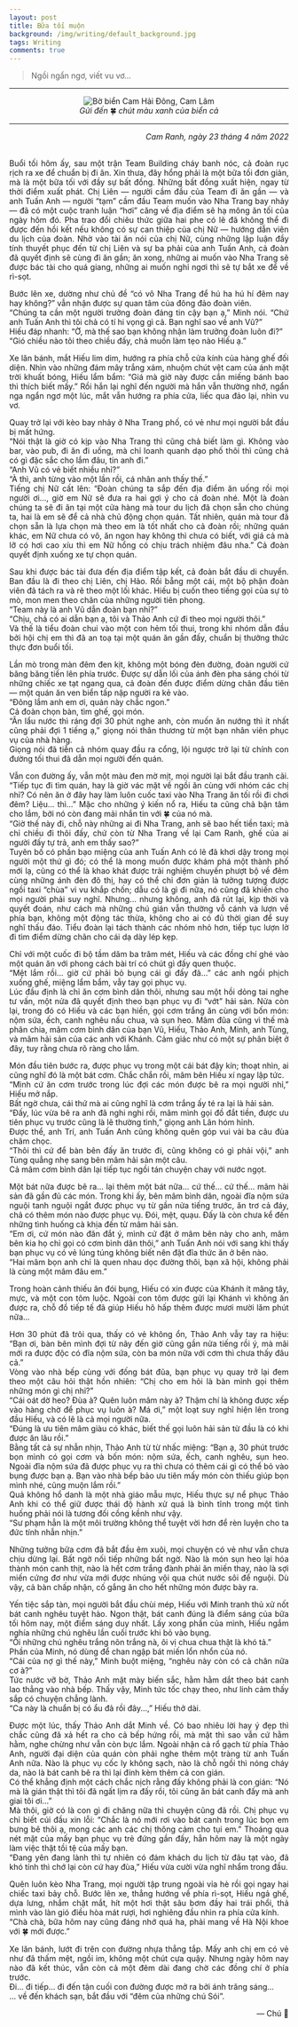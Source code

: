 ```yaml
---
layout: post
title: Bữa tối muộn
background: /img/writing/default_background.jpg
tags: Writing
comments: true
---
```


> Ngồi ngẩn ngơ, viết vu vơ...

---

<center><img src="/img/writing/cam_lam_cam_hai_dong.jpg" alt="Bờ biển Cam Hải Đông, Cam Lâm" title="Bờ biển Cam Hải Đông, Cam Lâm" style="max-width: 95%; height: auto;"/></center>
<center><i>Gửi đến</i> 🍀 <i>chút màu xanh của biển cả</i></center>

---

<div style="text-align: right"><i>Cam Ranh, ngày 23 tháng 4 năm 2022</i></div>
<br/>

<div style="text-align: justify">
<p>Buổi tối hôm ấy, sau một trận Team Building cháy banh nóc, cả đoàn rục rịch ra xe để chuẩn bị đi ăn. Xin thưa, đây hổng phải là một bữa tối đơn giản, mà là một bữa tối với đầy sự bất đồng. Những bất đồng xuất hiện, ngay từ thời điểm xuất phát. Chị Liên — người cầm đầu của Team đi ăn gần — và anh Tuấn Anh — người “tạm” cầm đầu Team muốn vào Nha Trang bay nhảy — đã có một cuộc tranh luận “hơi” căng về địa điểm sẽ hạ mông ăn tối của ngày hôm đó. Pha trao đổi chiêu thức giữa hai phe có lẽ đã không thể đi được đến hồi kết nếu không có sự can thiệp của chị Nữ — hướng dẫn viên du lịch của đoàn. Nhờ vào tài ăn nói của chị Nữ, cùng những lập luận đầy tính thuyết phục đến từ chị Liên và sự ba phải của anh Tuấn Anh, cả đoàn đã quyết định sẽ cùng đi ăn gần; ăn xong, những ai muốn vào Nha Trang sẽ được bác tài cho quá giang, những ai muốn nghỉ ngơi thì sẽ tự bắt xe để về rì-sọt.</p>

<p>Bước lên xe, dường như chủ đề “có vô Nha Trang để hú ha hú hí đêm nay hay không?” vẫn nhận được sự quan tâm của đông đảo đoàn viên.<br/>
“Chúng ta cần một người trưởng đoàn đáng tin cậy bạn ạ,” Minh nói. “Chứ anh Tuấn Anh thì tôi chả có tí hi vọng gì cả. Bạn nghĩ sao về anh Vũ?”<br/>
Hiếu đáp nhanh: “Ờ, mà thế sao bạn không nhận làm trưởng đoàn luôn đi?”<br/>
“Gió chiều nào tôi theo chiều đấy, chả muốn làm tẹo nào Hiếu ạ.”</p>

<p>Xe lăn bánh, mắt Hiếu lim dim, hướng ra phía chỗ cửa kính của hàng ghế đối diện. Nhìn vào những đám mây trắng xám, nhuộm chút vệt cam của ánh mặt trời khuất bóng, Hiếu lẩm bẩm: “Giá mà giờ này được cắn miếng bánh bao thì thích biết mấy.” Rồi hắn lại nghĩ đến người mà hắn vẫn thường nhớ, ngẩn nga ngẩn ngơ một lúc, mắt vẫn hướng ra phía cửa, liếc qua đảo lại, nhìn vu vơ.</p>

<p>Quay trở lại với kèo bay nhảy ở Nha Trang phố, có vẻ như mọi người bắt đầu bị mất hứng.<br/>
“Nói thật là giờ có kịp vào Nha Trang thì cũng chả biết làm gì. Không vào bar, vào pub, đi ăn đi uống, mà chỉ loanh quanh dạo phố thôi thì cũng chả có gì đặc sắc cho lắm đâu, tin anh đi.”<br/>
“Anh Vũ có vẻ biết nhiều nhỉ?”<br/>
“À thì, anh từng vào một lần rồi, cá nhân anh thấy thế.”<br/>
Tiếng chị Nữ cất lên: “Đoàn chúng ta sắp đến địa điểm ăn uống rồi mọi người ơi..., giờ em Nữ sẽ đưa ra hai gợi ý cho cả đoàn nhé. Một là đoàn chúng ta sẽ đi ăn tại một cửa hàng mà tour du lịch đã chọn sẵn cho chúng ta, hai là em sẽ để cả nhà chủ động chọn quán. Tất nhiên, quán mà tour đã chọn sẵn là lựa chọn mà theo em là tốt nhất cho cả đoàn rồi; những quán khác, em Nữ chưa có vô, ăn ngon hay không thì chưa có biết, với giá cả mà lỡ có hơi cao xíu thì em Nữ hổng có chịu trách nhiệm đâu nha.” Cả đoàn quyết định xuống xe tự chọn quán.</p>

<p>Sau khi được bác tài đưa đến địa điểm tập kết, cả đoàn bắt đầu di chuyển. Ban đầu là đi theo chị Liên, chị Hảo. Rồi bẵng một cái, một bộ phận đoàn viên đã tách ra và rẽ theo một lối khác. Hiếu bị cuốn theo tiếng gọi của sự tò mò, mon men theo chân của những người tiên phong.<br/>
“Team này là anh Vũ dẫn đoàn bạn nhỉ?”<br/>
“Chịu, chả có ai dẫn bạn ạ, tôi và Thảo Anh cứ đi theo mọi người thôi.”<br/>
Và thế là tiểu đoàn chui vào một con hẻm tối thui, trong khi nhóm dẫn đầu bởi hội chị em thì đã an toạ tại một quán ăn gần đấy, chuẩn bị thưởng thức thực đơn buổi tối.</p>

<p>Lần mò trong màn đêm đen kịt, không một bóng đèn đường, đoàn người cứ băng băng tiến lên phía trước. Được sự dẫn lối của ánh đèn pha sáng chói từ những chiếc xe tạt ngang qua, cả đoàn đến được điểm dừng chân đầu tiên — một quán ăn ven biển tấp nập người ra kẻ vào.<br/>
“Đông lắm anh em ơi, quán này chắc ngon.”<br/>
Cả đoàn chọn bàn, tìm ghế, gọi món.<br/>
“Ăn lẩu nước thì ráng đợi 30 phút nghe anh, còn muốn ăn nướng thì ít nhất cũng phải đợi 1 tiếng ạ,” giọng nói thân thương từ một bạn nhân viên phục vụ của nhà hàng.<br/>
Giọng nói đã tiễn cả nhóm quay đầu ra cổng, lội ngược trở lại từ chính con đường tối thui đã dẫn mọi người đến quán.</p>

<p>Vẫn con đường ấy, vẫn một màu đen mờ mịt, mọi người lại bắt đầu tranh cãi. “Tiếp tục đi tìm quán, hay là giờ vác mặt về ngồi ăn cùng với nhóm các chị nhỉ? Có nên ăn ở đây hay làm luôn cuốc taxi vào Nha Trang ăn tối rồi đi chơi đêm? Liệu... thì...” Mặc cho những ý kiến nổ ra, Hiếu ta cũng chả bận tâm cho lắm, bởi nó còn đang mải nhắn tin với 🍀 của nó mà.<br/>
“Giờ thế này đi, chỗ này những ai đi Nha Trang, anh sẽ bao hết tiền taxi; mà chỉ chiều đi thôi đấy, chứ còn từ Nha Trang về lại Cam Ranh, ghế của ai người đấy tự trả, anh em thấy sao?”<br/>
Tuyên bố có phần bạo miệng của anh Tuấn Anh có lẽ đã khơi dậy trong mọi người một thứ gì đó; có thể là mong muốn được khám phá một thành phố mới lạ, cũng có thể là khao khát được trải nghiệm chuyến phượt bộ về đêm cùng những ánh đèn đô thị, hay có thể chỉ đơn giản là tưởng tượng được ngồi taxi “chùa” vi vu khắp chốn; dẫu có là gì đi nữa, nó cũng đã khiến cho mọi người phải suy nghĩ. Nhưng... nhưng không, anh đã rút lại, kịp thời và quyết đoán, như cách mà những chú gián vẫn thường vỗ cánh và lượn về phía bạn, không một động tác thừa, không cho ai có đủ thời gian để suy nghĩ thấu đáo. Tiểu đoàn lại tách thành các nhóm nhỏ hơn, tiếp tục lượn lờ đi tìm điểm dừng chân cho cái dạ dày lép kẹp.</p>

<p>Chỉ với một cuốc đi bộ tầm dăm ba trăm mét, Hiếu và các đồng chí ghé vào một quán ăn với phong cách bài trí có chút gì đấy quen thuộc.<br/>
“Mệt lắm rồi... giờ cứ phải bỏ bụng cái gì đấy đã...” các anh ngồi phịch xuống ghế, miệng lẩm bẩm, vẫy tay gọi phục vụ.<br/>
Lúc đầu định là chỉ ăn cơm bình dân thôi, nhưng sau một hồi dỏng tai nghe tư vấn, một nửa đã quyết định theo bạn phục vụ đi “vớt” hải sản. Nửa còn lại, trong đó có Hiếu và các bạn hiền, gọi cơm trắng ăn cùng với bốn món: nộm sứa, ếch, canh nghêu nấu chua, và sụn heo. Mâm đũa cũng vì thế mà phân chia, mâm cơm bình dân của bạn Vũ, Hiếu, Thảo Anh, Minh, anh Tùng, và mâm hải sản của các anh với Khánh. Cảm giác như có một sự phân biệt ở đây, tuy rằng chưa rõ ràng cho lắm.</p>

<p>Món đầu tiên bước ra, được phục vụ trong một cái bát đậy kín; thoạt nhìn, ai cũng nghĩ đó là một bát cơm. Chắc chắn rồi, mâm bên Hiếu xí ngay lập tức.<br/>
“Mình cứ ăn cơm trước trong lúc đợi các món được bê ra mọi người nhỉ,” Hiếu mở nắp.<br/>
Bất ngờ chưa, cái thứ mà ai cũng nghĩ là cơm trắng ấy té ra lại là hải sản.<br/>
“Đấy, lúc vừa bê ra anh đã nghi nghi rồi, mâm mình gọi đồ đắt tiền, được ưu tiên phục vụ trước cũng là lẽ thường tình,” giọng anh Lân hóm hỉnh.<br/>
Được thể, anh Trí, anh Tuấn Anh cũng không quên góp vui vài ba câu đùa châm chọc.<br/>
“Thôi thì cứ để bàn bên đấy ăn trước đi, cũng không có gì phải vội,” anh Tùng quẳng nhẹ sang bên mâm hải sản một câu.<br/>
Cả mâm cơm bình dân lại tiếp tục ngồi tán chuyện chay với nước ngọt.</p>

<p>Một bát nữa được bê ra... lại thêm một bát nữa... cứ thế... cứ thế... mâm hải sản đã gần đủ các món. Trong khi ấy, bên mâm bình dân, ngoài đĩa nộm sứa nguội tanh nguội ngắt được phục vụ từ gần nửa tiếng trước, ăn trơ cả đáy, chả có thêm món nào được phục vụ. Đói, mệt, quạu. Đấy là còn chưa kể đến những tình huống cà khịa đến từ mâm hải sản.<br/>
“Em ơi, cứ món nào đăn đắt ý, mình cứ đặt ở mâm bên này cho anh, mâm bên kia họ chỉ gọi có cơm bình dân thôi,” anh Tuấn Anh nói với sang khi thấy bạn phục vụ có vẻ lúng túng không biết nên đặt đĩa thức ăn ở bên nào.<br/>
“Hai mâm bọn anh chỉ là quen nhau dọc đường thôi, bạn xã hội, không phải là cùng một mâm đâu em.”</p>

<p>Trong hoàn cảnh thiếu ăn đói bụng, Hiếu có xin được của Khánh ít măng tây, mực, và một con tôm luộc. Ngoài con tôm được gửi lại Khánh vì không ăn được ra, chỗ đồ tiếp tế đã giúp Hiếu hô hấp thêm được mươi mười lăm phút nữa...</p>

<p>Hơn 30 phút đã trôi qua, thấy có vẻ không ổn, Thảo Anh vẫy tay ra hiệu: “Bạn ơi, bàn bên mình đợi từ nãy đến giờ cũng gần nửa tiếng rồi ý, mà mãi mới ra được độc có đĩa nộm sứa, còn ba món nữa với cơm thì chưa thấy đâu cả.”<br/>
Vòng vào nhà bếp cùng với đống bát đũa, bạn phục vụ quay trở lại đem theo một câu hỏi thật hồn nhiên: “Chị cho em hỏi là bàn mình gọi thêm những món gì chị nhỉ?”<br/>
“Cái oát dờ heo? Đùa à? Quên luôn mâm này à? Thậm chí là không được xếp vào hàng chờ để phục vụ luôn à? Má ơi,” một loạt suy nghĩ hiện lên trong đầu Hiếu, và có lẽ là cả mọi người nữa.<br/>
“Đúng là ưu tiên mâm giàu có khác, biết thế gọi luôn hải sản từ đầu là có khi được ăn lâu rồi.”<br/>
Bằng tất cả sự nhẫn nhịn, Thảo Anh từ từ nhấc miệng: “Bạn ạ, 30 phút trước bọn mình có gọi cơm và bốn món: nộm sứa, ếch, canh nghêu, sụn heo. Ngoài đĩa nộm sứa đã được phục vụ ra thì chưa có thêm cái gì có thể bỏ vào bụng được bạn ạ. Bạn vào nhà bếp bảo ưu tiên mấy món còn thiếu giúp bọn mình nhé, cũng muộn lắm rồi.”<br/>
Quả không hổ danh là một nhà giáo mẫu mực, Hiếu thực sự nể phục Thảo Anh khi có thể giữ được thái độ hành xử quá là bình tĩnh trong một tình huống phải nói là tương đối cồng kềnh như vậy.<br/>
“Sư phạm hẳn là một môi trường không thể tuyệt vời hơn để rèn luyện cho ta đức tính nhẫn nhịn.”</p>

<p>Những tưởng bữa cơm đã bắt đầu êm xuôi, mọi chuyện có vẻ như vẫn chưa chịu dừng lại. Bất ngờ nối tiếp những bất ngờ. Nào là món sụn heo lại hóa thành món canh thịt, nào là hết cơm trắng đành phải ăn miến thay, nào là sợi miến cứng đơ như vừa mới được nhúng vội qua chút nước sôi để nguội. Dù vậy, cả bàn chấp nhận, cố gắng ăn cho hết những món được bày ra.</p>

<p>Yến tiệc sắp tàn, mọi người bắt đầu chùi mép, Hiếu với Minh tranh thủ xử nốt bát canh nghêu tuyệt hảo. Ngon thật, bát canh đúng là điểm sáng của bữa tối hôm nay, một điểm sáng duy nhất. Lấy xong phần của mình, Hiếu ngắm nghía những chú nghêu lần cuối trước khi bỏ vào bụng.<br/>
“Ôi những chú nghêu trắng nõn trắng nà, ôi vị chua chua thật là khó tả.”<br/>
Phần của Minh, nó dùng để chan ngập bát miến lổn nhổn của nó.<br/>
“Cái của nợ gì thế này,” Minh buột miệng, “nghêu này còn có cả chân nữa cơ à?”<br/>
Tức nước vỡ bờ, Thảo Anh mặt mày biến sắc, hằm hằm dắt theo bát canh lao thẳng vào nhà bếp. Thấy vậy, Minh tức tốc chạy theo, như linh cảm thấy sắp có chuyện chẳng lành.<br/>
“Ca này là chuẩn bị có ẩu đả rồi đây...,” Hiếu thở dài.</p>

<p>Được một lúc, thấy Thảo Anh dắt Minh về. Có bao nhiêu lời hay ý đẹp thì chắc cũng đã xả hết ra cho cả bếp hứng rồi, mà mặt thì sao vẫn cứ hằm hằm, nghe chừng như vẫn còn bực lắm. Ngoài nhận cả rổ gạch từ phía Thảo Anh, người đại diện của quán còn phải nghe thêm một tràng từ anh Tuấn Anh nữa. Nào là phục vụ cốc ly không sạch, nào là chỗ ngồi thì nóng cháy da, nào là bát canh bê ra thì lại đính kèm thêm cả con gián.<br/>
Có thể khẳng định một cách chắc nịch rằng đấy không phải là con gián: “Nó mà là gián thật thì tôi đã ngất lịm ra đấy rồi, tôi cũng ăn bát canh đấy mà anh giai tôi ơi...”<br/>
Mà thôi, giờ có là con gì đi chăng nữa thì chuyện cũng đã rồi. Chị phục vụ chỉ biết cúi đầu xin lỗi: “Chắc là nó mới rơi vào bát canh trong lúc bọn em bưng bê thôi ạ, mong các anh các chị thông cảm cho tụi em.” Thoáng qua nét mặt của mấy bạn phục vụ trẻ đứng gần đấy, hẳn hôm nay là một ngày làm việc thật tồi tệ của mấy bạn.<br/>
“Đang yên đang lành thì tự nhiên có đám khách du lịch từ đâu tạt vào, đã khó tính thì chớ lại còn cứ hay đùa,” Hiếu vừa cười vừa nghĩ nhẩm trong đầu.</p>

<p>Quên luôn kèo Nha Trang, mọi người tập trung ngoài vỉa hè rồi gọi ngay hai chiếc taxi bảy chỗ. Bước lên xe, thẳng hướng về phía rì-sọt, Hiếu ngả ghế, dựa lưng, nhắm chặt mắt, hít một hơi thật sâu bơm đầy hai trái phổi, thả mình vào làn gió điều hòa mát rượi, hơi nghiêng đầu nhìn ra phía cửa kính.<br/>
“Chà chà, bữa hôm nay cũng đáng nhớ quá ha, phải mang về Hà Nội khoe với 🍀 mới được.”</p>

<p>Xe lăn bánh, lướt đi trên con đường nhựa thẳng tắp. Mấy anh chị em có vẻ như đã thấm mệt, ngồi im, không một chút cựa quậy. Nhưng ngày hôm nay nào đã kết thúc, vẫn còn cả một đêm dài đang chờ các đồng chí ở phía trước.<br/>
Đi... đi tiếp... đi đến tận cuối con đường được mở ra bởi ánh trăng sáng...<br/>
... về đến khách sạn, bắt đầu với “đêm của những chú Sói”.</p>
</div>

<div style="text-align: right">— Chú 🐨</div>
